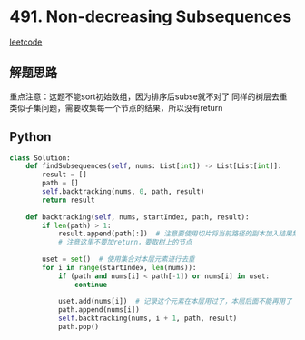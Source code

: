 # 491. Non-decreasing Subsequences
[leetcode](https://leetcode.com/problems/non-decreasing-subsequences/description/)

## 解题思路
重点注意：这题不能sort初始数组，因为排序后subse就不对了
同样的树层去重
类似子集问题，需要收集每一个节点的结果，所以没有return

## Python
```python
class Solution:
    def findSubsequences(self, nums: List[int]) -> List[List[int]]:
        result = []
        path = []
        self.backtracking(nums, 0, path, result)
        return result
    
    def backtracking(self, nums, startIndex, path, result):
        if len(path) > 1:
            result.append(path[:])  # 注意要使用切片将当前路径的副本加入结果集
            # 注意这里不要加return，要取树上的节点
        
        uset = set()  # 使用集合对本层元素进行去重
        for i in range(startIndex, len(nums)):
            if (path and nums[i] < path[-1]) or nums[i] in uset:
                continue
            
            uset.add(nums[i])  # 记录这个元素在本层用过了，本层后面不能再用了
            path.append(nums[i])
            self.backtracking(nums, i + 1, path, result)
            path.pop()
```